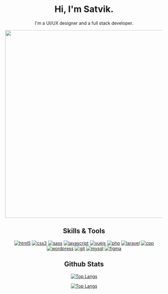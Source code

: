 
<h1 align="center"> Hi, I'm Satvik.</h1>

<p align="center">I'm a UI/UX designer and a full stack developer.</p>

<p align="center">
  <img src="https://c.tenor.com/ang0VzOwbdAAAAAC/the-matrix-reloaded-matrix.gif" width="600" hieght="400"/>
  </p>



<h2 align="center"> Skills & Tools</h2>

<div align="center"> 

[![html5](https://img.shields.io/badge/HTML5-E34F26?style=for-the-badge&logo=html5&logoColor=white)](https://developer.mozilla.org/en-US/docs/Web/HTML)
[![css3](https://img.shields.io/badge/CSS3-1572B6?style=for-the-badge&logo=css3&logoColor=white)](https://developer.mozilla.org/en-US/docs/Web/CSS)
[![sass](https://img.shields.io/badge/Sass-CC6699?style=for-the-badge&logo=sass&logoColor=white)](https://sass-lang.com/)
[![javascript](https://img.shields.io/badge/JavaScript-323330?style=for-the-badge&logo=javascript&logoColor=F7DF1E)](https://javascript.info/)
[![vuejs](https://img.shields.io/badge/Vue.js-35495E?style=for-the-badge&logo=vuedotjs&logoColor=4FC08D)](https://vuejs.org/)
[![php](https://img.shields.io/badge/PHP-777BB4?style=for-the-badge&logo=php&logoColor=white)](https://www.php.net/)
[![laravel](https://img.shields.io/badge/Laravel-FF2D20?style=for-the-badge&logo=laravel&logoColor=white)](https://laravel.com/)
[![cpp](https://img.shields.io/badge/C%2B%2B-00599C?style=for-the-badge&logo=c%2B%2B&logoColor=white)](https://cplusplus.com/reference/)
[![wordpress](https://img.shields.io/badge/Wordpress-21759B?style=for-the-badge&logo=wordpress&logoColor=white)](https://developer.wordpress.com/docs/)
[![git](https://img.shields.io/badge/GIT-E44C30?style=for-the-badge&logo=git&logoColor=white)](https://git-scm.com/doc)
[![mysql](https://img.shields.io/badge/MySQL-005C84?style=for-the-badge&logo=mysql&logoColor=white)](https://dev.mysql.com/doc/)
[![figma](https://img.shields.io/badge/Figma-F24E1E?style=for-the-badge&logo=figma&logoColor=white)](https://www.figma.com/)

</div>

<h2 align="center"> Github Stats </h2>

<div align="center"> 

<!-- [![Satvik's GitHub stats](https://github-readme-stats.vercel.app/api?username=satvikpopli&theme=github_dark&show_icons=true)]() -->

[![Top Langs](https://github-readme-streak-stats.herokuapp.com/?user=satvikpopli&theme=tokyonight)]()
  
[![Top Langs](https://github-readme-stats.vercel.app/api/top-langs/?username=satvikpopli&layout=compact&theme=github_dark)]()


</div>
